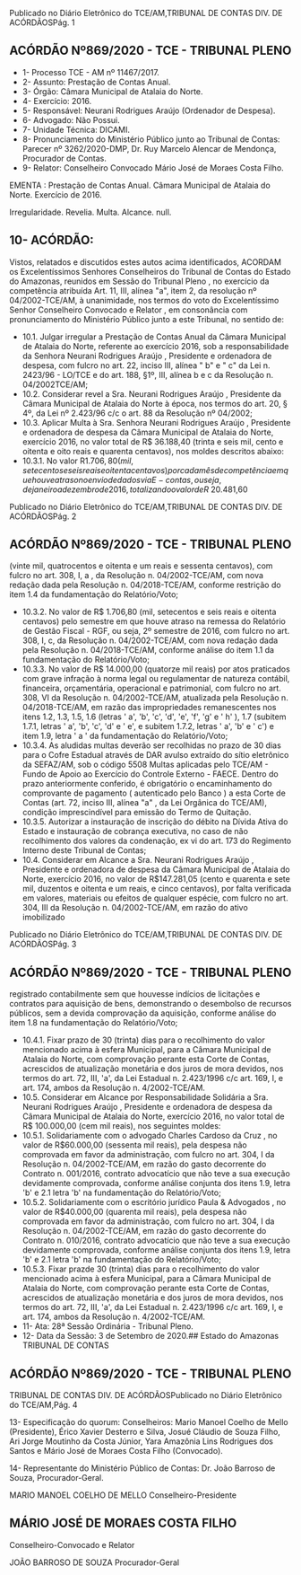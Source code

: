 Publicado  no  Diário  Eletrônico do TCE/AM,TRIBUNAL DE CONTAS DIV. DE ACÓRDÃOSPág. 1

## ACÓRDÃO Nº869/2020 - TCE - TRIBUNAL PLENO

- 1- Processo TCE - AM nº 11467/2017.
- 2- Assunto: Prestação de Contas Anual.
- 3- Órgão: Câmara Municipal de Atalaia do Norte.
- 4- Exercício: 2016.
- 5- Responsável: Neurani Rodrigues Araújo (Ordenador de Despesa).
- 6- Advogado: Não Possui.
- 7- Unidade Técnica: DICAMI.
- 8- Pronunciamento  do  Ministério  Público  junto  ao  Tribunal  de  Contas: Parecer  nº 3262/2020-DMP, Dr. Ruy Marcelo Alencar de Mendonça, Procurador de Contas.
- 9- Relator: Conselheiro Convocado Mário José de Moraes Costa Filho.

EMENTA : Prestação  de  Contas  Anual. Câmara Municipal de Atalaia do Norte. Exercício de 2016.

Irregularidade. Revelia. Multa. Alcance. null.

## 10-  ACÓRDÃO:

Vistos, relatados e discutidos estes autos acima identificados, ACORDAM os Excelentíssimos Senhores Conselheiros do Tribunal de Contas do Estado do Amazonas, reunidos em Sessão do Tribunal Pleno , no exercício da competência atribuída Art. 11, III, alínea "a", item 2, da resolução nº 04/2002-TCE/AM, à unanimidade, nos termos do voto do  Excelentíssimo  Senhor  Conselheiro  Convocado  e  Relator , em  consonância com pronunciamento do Ministério Público junto a este Tribunal, no sentido de:

- 10.1. Julgar  irregular a  Prestação  de  Contas  Anual da  Câmara  Municipal  de Atalaia do Norte, referente ao exercício 2016, sob a responsabilidade da Senhora  Neurani  Rodrigues  Araújo , Presidente e ordenadora de despesa, com fulcro no art. 22, inciso III, alínea " b" e " c" da Lei n. 2423/96 - LO/TCE e do art. 188, §1º, III, alínea b e c da  Resolução n. 04/2002TCE/AM;
- 10.2. Considerar  revel a Sra.  Neurani  Rodrigues  Araújo , Presidente  da Câmara Municipal de Atalaia do Norte à época, nos termos do art. 20, § 4º, da Lei nº 2.423/96 c/c o art. 88 da Resolução nº 04/2002;
- 10.3. Aplicar Multa à Sra. Senhora Neurani Rodrigues Araújo , Presidente e ordenadora  de  despesa  da  Câmara  Municipal  de  Atalaia  do  Norte, exercício 2016, no valor total de R$ 36.188,40 (trinta e seis mil, cento e oitenta e oito reais e quarenta centavos), nos moldes descritos abaixo:
- 10.3.1. No valor R$1.706,80 (mil, setecentos e seis reais e oitenta centavos)  por  cada  mês  de  competência  em  que  houve atraso no envio de dados via E-contas, ou seja, de janeiro a dezembro de 2016, totalizando  o  valor  de  R$  20.481,60

Publicado  no  Diário  Eletrônico do TCE/AM,TRIBUNAL DE CONTAS DIV. DE ACÓRDÃOSPág. 2

## ACÓRDÃO Nº869/2020 - TCE - TRIBUNAL PLENO

(vinte  mil,  quatrocentos  e  oitenta  e  um  reais  e  sessenta centavos),  com  fulcro  no  art.  308,  I, a ,  da  Resolução  n. 04/2002-TCE/AM, com nova redação dada pela Resolução n.  04/2018-TCE/AM,  conforme  restrição  do  item  1.4  da fundamentação do Relatório/Voto;

- 10.3.2. No  valor  de R$  1.706,80 (mil,  setecentos  e  seis  reais  e oitenta  centavos)  pelo  semestre  em  que  houve  atraso  na remessa do Relatório de Gestão Fiscal - RGF, ou seja, 2º semestre de 2016, com  fulcro no art. 308, I, c, da Resolução  n.  04/2002-TCE/AM,  com  nova  redação  dada pela  Resolução  n.  04/2018-TCE/AM,  conforme  análise  do item 1.1 da fundamentação do Relatório/Voto;
- 10.3.3. No  valor  de R$  14.000,00 (quatorze  mil  reais) por  atos praticados com grave infração à norma legal ou regulamentar de natureza contábil, financeira, orçamentária, operacional e patrimonial, com fulcro no art. 308, VI da Resolução n. 04/2002-TCE/AM, atualizada pela Resolução n. 04/2018-TCE/AM, em razão das impropriedades remanescentes nos itens 1.2, 1.3, 1.5, 1.6 (letras ' a', 'b', 'c', 'd', 'e', 'f', 'g' e ' h' ), 1.7 (subitem 1.7.1, letras ' a', 'b', 'c', 'd' e ' e', e subitem 1.7.2, letras ' a', 'b' e ' c') e item 1.9, letra ' a ' da fundamentação do Relatório/Voto;
- 10.3.4. As aludidas multas deverão ser recolhidas no prazo de 30 dias para o Cofre Estadual através de DAR avulso extraído do  sítio  eletrônico  da  SEFAZ/AM,  sob  o  código  5508  Multas  aplicadas pelo TCE/AM  -  Fundo  de  Apoio  ao Exercício  do  Controle  Externo  -  FAECE.  Dentro  do  prazo anteriormente  conferido,  é  obrigatório  o  encaminhamento do comprovante de pagamento ( autenticado pelo Banco ) a esta Corte de Contas (art. 72, inciso III, alínea "a" , da Lei Orgânica do TCE/AM), condição imprescindível para emissão do Termo de Quitação.
- 10.3.5. Autorizar  a  instauração  de  inscrição  do  débito  na  Dívida Ativa  do  Estado  e  instauração  de  cobrança  executiva,  no caso de não recolhimento dos valores da condenação, ex vi do art. 173 do Regimento Interno deste Tribunal de Contas;
- 10.4. Considerar em Alcance a Sra. Neurani Rodrigues Araújo , Presidente e  ordenadora  de  despesa  da  Câmara  Municipal  de  Atalaia  do  Norte, exercício 2016, no valor de R$147.281,05 (cento e quarenta e sete mil, duzentos e oitenta e um reais, e cinco centavos), por falta verificada em valores, materiais ou efeitos de qualquer espécie, com fulcro no art. 304, III  da  Resolução  n.  04/2002-TCE/AM,  em  razão  do  ativo  imobilizado

Publicado  no  Diário  Eletrônico do TCE/AM,TRIBUNAL DE CONTAS DIV. DE ACÓRDÃOSPág. 3

## ACÓRDÃO Nº869/2020 - TCE - TRIBUNAL PLENO

registrado  contabilmente  sem  que  houvesse  indícios  de  licitações  e contratos  para  aquisição  de  bens,  demonstrando  o  desembolso  de recursos públicos, sem a devida comprovação da aquisição,  conforme análise do item 1.8 na fundamentação do Relatório/Voto;

- 10.4.1.  Fixar prazo de 30 (trinta) dias para o recolhimento do valor mencionado  acima  à  esfera  Municipal,  para  a  Câmara Municipal  de  Atalaia  do  Norte,  com  comprovação  perante esta Corte de Contas, acrescidos de atualização monetária e dos juros de mora devidos, nos termos do art. 72, III, 'a', da  Lei  Estadual  n.  2.423/1996  c/c  art.  169,  I,  e  art.  174, ambos da Resolução n. 4/2002-TCE/AM.
- 10.5. Considerar  em  Alcance  por  Responsabilidade  Solidária a Sra. Neurani  Rodrigues  Araújo ,  Presidente  e  ordenadora  de  despesa  da Câmara Municipal de Atalaia do Norte, exercício 2016, no valor total de R$ 100.000,00 (cem mil reais), nos seguintes moldes:
- 10.5.1.  Solidariamente  com  o  advogado  Charles  Cardoso  da Cruz , no  valor  de  R$60.000,00 (sessenta  mil  reais),  pela despesa não comprovada em favor da administração, com fulcro  no  art.  304,  I  da  Resolução  n.  04/2002-TCE/AM,  em razão do gasto decorrente do Contrato n. 001/2016, contrato advocatício  que  não  teve  a  sua  execução  devidamente comprovada, conforme análise conjunta dos itens 1.9, letra 'b' e 2.1 letra 'b' na fundamentação do Relatório/Voto;
- 10.5.2.  Solidariamente com o escritório jurídico Paula &amp; Advogados , no valor de R$40.000,00 (quarenta mil reais), pela  despesa não comprovada em favor da administração, com fulcro no art. 304, I da Resolução n. 04/2002-TCE/AM, em  razão  do  gasto  decorrente  do  Contrato  n.  010/2016, contrato advocatício que não teve a sua execução devidamente  comprovada,  conforme  análise  conjunta  dos itens  1.9,  letra  'b'  e  2.1  letra  'b'  na  fundamentação  do Relatório/Voto;
- 10.5.3.  Fixar prazde 30 (trinta) dias para o recolhimento do valor mencionado  acima  à  esfera  Municipal,  para  a  Câmara Municipal  de  Atalaia  do  Norte,  com  comprovação  perante esta Corte de Contas, acrescidos de atualização monetária e dos juros de mora devidos, nos termos do art. 72, III, 'a', da  Lei  Estadual  n.  2.423/1996  c/c  art.  169,  I,  e  art.  174, ambos da Resolução n. 4/2002-TCE/AM.
- 11-  Ata: 28ª Sessão Ordinária - Tribunal Pleno.
- 12-  Data da Sessão: 3 de Setembro de 2020.## Estado do Amazonas TRIBUNAL DE CONTAS

## ACÓRDÃO Nº869/2020 - TCE - TRIBUNAL PLENO

TRIBUNAL DE CONTAS DIV. DE ACÓRDÃOSPublicado  no  Diário  Eletrônico do TCE/AM,Pág. 4

13-  Especificação do quorum: Conselheiros: Mario Manoel Coelho de Mello (Presidente),  Érico  Xavier  Desterro  e  Silva,  Josué  Cláudio  de  Souza  Filho,  Ari  Jorge Moutinho da Costa Júnior, Yara Amazônia Lins Rodrigues dos Santos e Mário José de Moraes Costa Filho (Convocado).

14-  Representante  do  Ministério  Público  de  Contas: Dr. João  Barroso  de  Souza, Procurador-Geral.

MARIO MANOEL COELHO DE MELLO Conselheiro-Presidente

## MÁRIO JOSÉ DE MORAES COSTA FILHO

Conselheiro-Convocado e Relator

JOÃO BARROSO DE SOUZA Procurador-Geral
